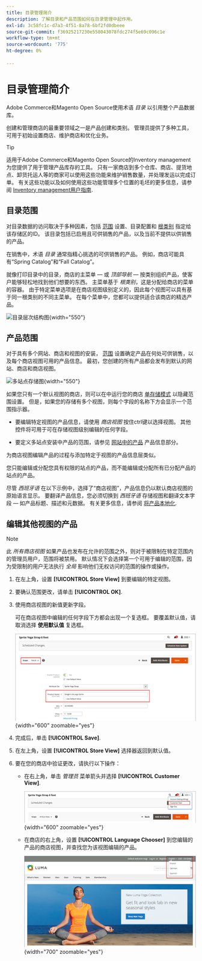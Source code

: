 ```yaml
---
title: 目录管理简介
description: 了解目录和产品范围如何在目录管理中起作用。
exl-id: 3c58fc1c-d7a3-4f51-8a78-6bf2fd0dbeee
source-git-commit: f36925217230e558043078fdc274f5e69c096c1e
workflow-type: tm+mt
source-wordcount: '775'
ht-degree: 0%

---
```


# 目录管理简介

Adobe Commerce和Magento Open Source使用术语 _目录_ 以引用整个产品数据库。

创建和管理商店的最重要领域之一是产品创建和类别。 管理员提供了多种工具，可用于初始设置商店、维护商店和优化业务。

>[!TIP]
>
>适用于Adobe Commerce和Magento Open Source的Inventory management为您提供了用于管理产品库存的工具。 只有一家商店到多个仓库、商店、提货地点、卸货托运人等的商家可以使用这些功能来维护销售数量，并处理发运以完成订单。 有关这些功能以及如何使用这些功能管理多个位置的毛坯的更多信息，请参阅 [Inventory management用户指南](../inventory-management/introduction.md).

## 目录范围

对目录数据的访问取决于多种因素，包括 [范围](../getting-started/websites-stores-views.md#scope-settings) 设置、目录配置和 [根类别](category-root.md) 指定给该存储区的ID。 该目录包括已启用且可供销售的产品，以及当前不提供以供销售的产品。

在销售中，术语 _目录_ 通常指精心挑选的可供销售的产品。 例如，商店可能具有“Spring Catalog”和“Fall Catalog”。

就像打印目录中的目录，商店的主菜单 — 或 _顶部导航_  — 按类别组织产品，使客户能够轻松地找到他们想要的东西。 主菜单基于 _根类别_，这是分配给商店的菜单的容器。 由于特定菜单选项是在商店视图级别定义的，因此每个视图可以具有基于同一根类别的不同主菜单。 在每个菜单中，您都可以提供适合该商店的精选产品。

![目录层次结构图](./assets/catalog-hierarchy-scope.svg){width="550"}

## 产品范围

对于具有多个网站、商店和视图的安装， [范围](../getting-started/websites-stores-views.md#scope-settings) 设置确定产品在何处可供销售，以及每个商店视图可用的产品信息。 最初，您创建的所有产品都会发布到默认的网站、商店和商店视图。

![多站点存储图](./assets/scope-multisite.svg){width="550"}

如果您只有一个默认视图的商店，则可以在中运行您的商店 [单存储模式](../getting-started/websites-stores-views.md#single-store-mode) 以隐藏范围设置。 但是，如果您的存储有多个视图，则每个字段的名称下方会显示一个范围指示器。

- 要编辑特定视图的产品信息，请使用 _商店视图_ 按住ctrl键以选择视图。 其他控件将可用于可在存储视图级别编辑的任何字段。

- 要定义多站点安装中产品的范围，请参见 [网站中的产品](settings-basic-websites.md) 产品信息部分。

为商店视图编辑产品的过程与添加特定于视图的产品信息层类似。

您只能编辑或分配您具有权限的站点的产品，而不能编辑或分配所有已分配产品的站点的产品。

尽管 _西班牙语_ 在以下示例中，选择了“商店视图”，产品信息仍以默认商店视图的原始语言显示。 要翻译产品信息，您必须切换到 _西班牙语_ 存储视图和翻译文本字段 — 如产品标题、描述和元数据。 有关更多信息，请参阅 [将产品本地化](../stores-purchase/store-localize.md#localize-products).

## 编辑其他视图的产品

>[!NOTE]
>
>此 _所有商店视图_ 如果产品也发布在允许的范围之外，则对于被限制在特定范围内的管理员用户，范围将被禁用。 默认情况下会选择第一个可用于编辑的范围，因为受限制的用户无法执行 _全局_ 影响他们无权访问的范围的操作或操作。

1. 在左上角，设置 **[!UICONTROL Store View]** 到要编辑的特定视图。

1. 要确认范围更改，请单击 **[!UICONTROL OK]**.

1. 使用商店视图的新值更新字段。

   可在商店视图中编辑的任何字段下方都会出现一个复选框。 要覆盖默认值，请取消选择 **使用默认值** 复选框。

   ![翻译西班牙商店视图的产品名称](./assets/product-translate-field-french.png){width="600" zoomable="yes"}

1. 完成后，单击 **[!UICONTROL Save]**.

1. 在左上角，设置 **[!UICONTROL Store View]** 选择器返回到默认值。

1. 要在您的商店中验证更改，请执行以下操作：

   - 在右上角，单击 _管理员_ 菜单箭头并选择 **[!UICONTROL Customer View]**.

     ![客户视图](./assets/product-admin-menu-customer-view.png){width="600" zoomable="yes"}

   - 在商店的右上角，设置 **[!UICONTROL Language Chooser]** 到您编辑的产品的商店视图，并查找您为该视图编辑的产品。

     ![语言选择器](./assets/storefront-language-chooser.png){width="700" zoomable="yes"}
